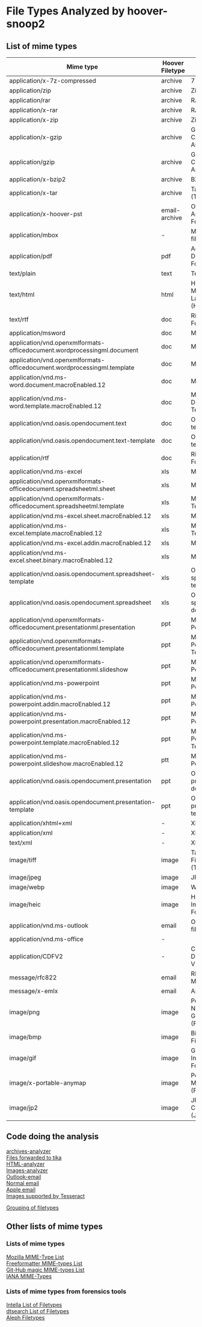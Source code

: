 # File Types Analyzed by hoover-snoop2 #
## List of mime types ##
| Mime type                                                                 | Hoover Filetype | About                                    | Analyzers           |
| ---                                                                       | ---             | ---                                      | ---                 |
| application/x-7z-compressed                                               | archive         | 7-Zip                                    | archives            |
| application/zip                                                           | archive         | Zip-Archive                              | archives            |
| application/rar                                                           | archive         | RAR-Archive                              | archives            |
| application/x-rar                                                         | archive         | RAR-Archive                              | archives            |
| application/x-zip                                                         | archive         | Zip-Archive                              | archives            |
| application/x-gzip                                                        | archive         | GZip Compressed Archive                  | archives            |
| application/gzip                                                          | archive         | GZip Compressed Archive                  | archives            |
| application/x-bzip2                                                       | archive         | BZip2-Archive                            | archives            |
| application/x-tar                                                         | archive         | Tape Archive (TAR)                       | archives            |
| application/x-hoover-pst                                                  | email-archive   | Outlook Email Archive Formats (PST)      | archives            |
| application/mbox                                                          | -               | Mbox database files                      | archives            |
| application/pdf                                                           | pdf             | Adobe Portable Document Format           | archives, tika, ocr |
| text/plain                                                                | text            | Text                                     | tika                |
| text/html                                                                 | html            | HyperText Markup Language (HTML)         | tika, html          |
| text/rtf                                                                  | doc             | Rich Text Format (RTF)                   | tika                |
| application/msword                                                        | doc             | Microsoft Word                           | tika                |
| application/vnd.openxmlformats-officedocument.wordprocessingml.document   | doc             | Microsoft Word                           | tika                |
| application/vnd.openxmlformats-officedocument.wordprocessingml.template   | doc             | Microsoft Word                           | tika                |
| application/vnd.ms-word.document.macroEnabled.12                          | doc             | Microsoft Word                           | tika                |
| application/vnd.ms-word.template.macroEnabled.12                          | doc             | Microsoft Word Document Template         | tika                |
| application/vnd.oasis.opendocument.text                                   | doc             | OpenDocument text document               | tika                |
| application/vnd.oasis.opendocument.text-template                          | doc             | OpenDocument text template               | tika                |
| application/rtf                                                           | doc             | Rich Text Format (RTF)                   | tika                |
| application/vnd.ms-excel                                                  | xls             | Microsoft Excel                          | tika                |
| application/vnd.openxmlformats-officedocument.spreadsheetml.sheet         | xls             | Microsoft Excel                          | tika                |
| application/vnd.openxmlformats-officedocument.spreadsheetml.template      | xls             | Microsoft Excel Template                 | tika                |
| application/vnd.ms-excel.sheet.macroEnabled.12                            | xls             | Microsoft Excel                          | tika                |
| application/vnd.ms-excel.template.macroEnabled.12                         | xls             | Microsoft Excel Template                 | tika                |
| application/vnd.ms-excel.addin.macroEnabled.12                            | xls             | Microsoft Excel                          | tika                |
| application/vnd.ms-excel.sheet.binary.macroEnabled.12                     | xls             | Microsoft Excel                          | tika                |
| application/vnd.oasis.opendocument.spreadsheet-template                   | xls             | OpenDocument spreadsheet template        | tika                |
| application/vnd.oasis.opendocument.spreadsheet                            | xls             | OpenDocument spreadsheet document        | tika                |
| application/vnd.openxmlformats-officedocument.presentationml.presentation | ppt             | Microsoft PowerPoint                     | tika                |
| application/vnd.openxmlformats-officedocument.presentationml.template     | ppt             | Microsoft PowerPoint Template            | tika                |
| application/vnd.openxmlformats-officedocument.presentationml.slideshow    | ppt             | Microsoft PowerPoint                     | tika                |
| application/vnd.ms-powerpoint                                             | ppt             | Microsoft PowerPoint                     | tika                |
| application/vnd.ms-powerpoint.addin.macroEnabled.12                       | ppt             | Microsoft PowerPoint                     | tika                |
| application/vnd.ms-powerpoint.presentation.macroEnabled.12                | ppt             | Microsoft PowerPoint                     | tika                |
| application/vnd.ms-powerpoint.template.macroEnabled.12                    | ppt             | Microsoft PowerPoint Template            | tika                |
| application/vnd.ms-powerpoint.slideshow.macroEnabled.12                   | ptt             | Microsoft PowerPoint                     | tika                |
| application/vnd.oasis.opendocument.presentation                           | ppt             | OpenDocument presentation document       | tika                |
| application/vnd.oasis.opendocument.presentation-template                  | ppt             | OpenDocument presentation template       | tika                |
| application/xhtml+xml                                                     | -               | XHTML                                    | html                |
| application/xml                                                           | -               | XML                                      | html                |
| text/xml                                                                  | -               | XML                                      | htlm                |
| image/tiff                                                                | image           | Tagged Image File Format (TIFF)          | exif, ocr           |
| image/jpeg                                                                | image           | JPEG image                               | exif, ocr           |
| image/webp                                                                | image           | WEBP image                               | exif, ocr           |
| image/heic                                                                | image           | High Efficiency Image File Format (HEIF) | exif, ocr           |
| application/vnd.ms-outlook                                                | email           | Outlook MSG file                         | email               |
| application/vnd.ms-office                                                 | -               |                                          | email               |
| application/CDFV2                                                         | -               | Composite Document File V2               | email               |
| message/rfc822                                                            | email           | RFC822 Message                           | email               |
| message/x-emlx                                                            | email           | Apple Email                              | emlx                |
| image/png                                                                 | image          | Portable Network Graphics (PNG)          | ocr                 |
| image/bmp                                                                 | image          | Bitmap Image File (BMP)                  | ocr                 |
| image/gif                                                                 | image          | Graphics Interchange Format (GIF))       | ocr                 |
| image/x-portable-anymap                                                   | image          | Portable Any Map Image (PNM)             | ocr                 |
| image/jp2                                                                 | image          | JPEG 2000 Core Image (JP2)               | ocr                 |

## Code doing the analysis ##
[archives-analyzer](https://github.com/liquidinvestigations/hoover-snoop2/blob/8a6dbdf1fd1ea56db386628f0559b097cdaa1a61/snoop/data/analyzers/archives.py#L11-L31)  
[Files forwarded to tika](https://github.com/liquidinvestigations/hoover-snoop2/blob/8a6dbdf1fd1ea56db386628f0559b097cdaa1a61/snoop/data/analyzers/tika.py#L10-L44)  
[HTML-analyzer](https://github.com/liquidinvestigations/hoover-snoop2/blob/8a6dbdf1fd1ea56db386628f0559b097cdaa1a61/snoop/data/analyzers/html.py#L10-L13)  
[Images-analyzer](https://github.com/liquidinvestigations/hoover-snoop2/blob/8a6dbdf1fd1ea56db386628f0559b097cdaa1a61/snoop/data/analyzers/exif.py#L9)  
[Outlook-email](https://github.com/liquidinvestigations/hoover-snoop2/blob/8a6dbdf1fd1ea56db386628f0559b097cdaa1a61/snoop/data/analyzers/email.py#L18-L21)  
[Normal email](https://github.com/liquidinvestigations/hoover-snoop2/blob/8a6dbdf1fd1ea56db386628f0559b097cdaa1a61/snoop/data/filesystem.py#L123)  
[Apple email](https://github.com/liquidinvestigations/hoover-snoop2/blob/8a6dbdf1fd1ea56db386628f0559b097cdaa1a61/snoop/data/filesystem.py#L112)  
[Images supported by Tesseract](https://github.com/liquidinvestigations/hoover-snoop2/blob/41b0c3b4dd29942f8d714ebbfa62d0cd7d79813a/snoop/data/ocr.py#L26)  

[Grouping of filetypes](https://github.com/liquidinvestigations/hoover-snoop2/blob/8a6dbdf1fd1ea56db386628f0559b097cdaa1a61/snoop/data/digests.py#L266)
## Other lists of mime types ###
### Lists of mime types ###
[Mozilla MIME-Type List](https://developer.mozilla.org/en-US/docs/Web/HTTP/Basics_of_HTTP/MIME_types/Common_types)  
[Freeformatter MIME-types List](https://www.freeformatter.com/mime-types-list.html)  
[Git-Hub magic MIME-types List](https://github.com/magic/mime-types)  
[IANA MIME-Types](https://www.iana.org/assignments/media-types/media-types.xhtml)  
### Lists of mime types from forensics tools ###
[Intella List of Filetypes](https://www.vound-software.com/faq)  
[dtsearch List of Filetypes](https://support.dtsearch.com/faq/dts0103.htm)  
[Aleph Filetypes](https://docs.alephdata.org/developers/technical-faq)  

